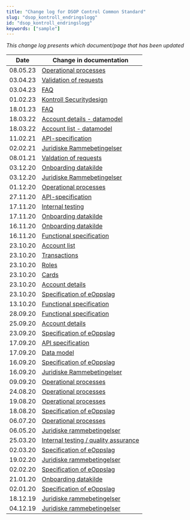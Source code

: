 ```yaml
---
title: "Change log for DSOP Control Common Standard"
slug: "dsop_kontroll_endringslogg"
id: "dsop_kontroll_endringslogg"
keywords: ["sample"]
---
```


*This change log presents which document/page that has been updated*

| Date     | Change in documentation                                                                                                                |
|----------|----------------------------------------------------------------------------------------------------------------------------------------|
| 08.05.23 | [Operational processes](https:/dokumentasjon.dsop.no/dsop_kontroll_operational_processes.html#change-log)            |
| 03.04.23 | [Validation of requests](https:/dokumentasjon.dsop.no/dsop_kontroll_validation.html#change-log-pilot-project-period) |
| 03.04.23 | [FAQ](https:/dokumentasjon.dsop.no/dsop_kontroll_faq.html#access-token-from-maskinporten)                            |
| 01.02.23 | [Kontroll Securitydesign](/dsop_kontroll_sikkerhetslosning)                         |
| 18.01.23 | [FAQ](https:/dokumentasjon.dsop.no/dsop_kontroll_faq.html#anonymisering-av-testdata)                                 |
| 18.03.22 | [Account details - datamodel](https:/dokumentasjon.dsop.no/dsop_kontroll_apiaccountdetails.html#change-log)          |
| 18.03.22 | [Account list - datamodel](https:/dokumentasjon.dsop.no/dsop_kontroll_apiaccountlist#change-log)                     |
| 11.02.21 | [API-specification](https:/dokumentasjon.dsop.no/dsop_kontroll_api_specification.html#change-log)                    |
| 02.02.21 | [Juridiske Rammebetingelser](https:/dokumentasjon.dsop.no/dsop_kontroll_juridisk.html#endringslogg)                  |
| 08.01.21 | [Valdation of requests](/dsop_kontroll_validation)                                  |
| 03.12.20 | [Onboarding datakilde](https:/dokumentasjon.dsop.no/dsop_kontroll_onboarding_datakilde.html#endringslogg)            |
| 03.12.20 | [Juridiske Rammebetingelser](https:/dokumentasjon.dsop.no/dsop_kontroll_juridisk.html#endringslogg)                  |
| 01.12.20 | [Operational processes](https:/dokumentasjon.dsop.no/dsop_kontroll_operational_processes.html#change-log)            |
| 27.11.20 | [API-specification](https:/dokumentasjon.dsop.no/dsop_kontroll_api_specification.html#change-log)                    |
| 17.11.20 | [Internal testing](https:/dokumentasjon.dsop.no/dsop_kontroll_test.html#change-log)                                  |
| 17.11.20 | [Onboarding datakilde](https:/dokumentasjon.dsop.no/dsop_kontroll_onboarding_datakilde.html#endringslogg)            |
| 16.11.20 | [Onboarding datakilde](https:/dokumentasjon.dsop.no/dsop_kontroll_onboarding_datakilde.html#endringslogg)            |
| 16.11.20 | [Functional specification](https:/dokumentasjon.dsop.no/dsop_kontroll_functionalspecification.html#change-log)       |
| 23.10.20 | [Account list](/dsop_kontroll_apiaccountlist)                                       |
| 23.10.20 | [Transactions](/dsop_kontroll_apitransactions)                                      |
| 23.10.20 | [Roles](/dsop_kontroll_apiroles)                                                    |
| 23.10.20 | [Cards](/dsop_kontroll_apicards)                                                    |
| 23.10.20 | [Account details](https:/dokumentasjon.dsop.no/dsop_kontroll_apiaccountdetails)                                      |
| 23.10.20 | [Specification of eOppslag](https:/dokumentasjon.dsop.no/dsop_kontroll_specification_of_eoppslag.html#change-log)    |
| 13.10.20 | [Functional specification](https:/dokumentasjon.dsop.no/dsop_kontroll_functionalspecification.html#change-log)       |
| 28.09.20 | [Functional specification](https:/dokumentasjon.dsop.no/dsop_kontroll_functionalspecification.html#change-log)       |
| 25.09.20 | [Account details](https:/dokumentasjon.dsop.no/dsop_kontroll_apiaccountdetails)                                      |
| 23.09.20 | [Specification of eOppslag](https:/dokumentasjon.dsop.no/dsop_kontroll_specification_of_eoppslag.html#change-log)    |
| 17.09.20 | [API specification](https:/dokumentasjon.dsop.no/dsop_kontroll_api_specification.html#change-log)                    |
| 17.09.20 | [Data model](https:/dokumentasjon.dsop.no/dsop_kontroll_datamodel.html#change-log)                                   |
| 16.09.20 | [Specification of eOppslag](https:/dokumentasjon.dsop.no/dsop_kontroll_specification_of_eoppslag.html#change-log)    |
| 16.09.20 | [Juridiske Rammebetingelser](https:/dokumentasjon.dsop.no/dsop_kontroll_juridisk.html#endringslogg)                  |
| 09.09.20 | [Operational processes](https:/dokumentasjon.dsop.no/dsop_kontroll_operational_processes.html#change-log)            |
| 24.08.20 | [Operational processes](https:/dokumentasjon.dsop.no/dsop_kontroll_operational_processes.html#change-log)            |
| 19.08.20 | [Operational processes](https:/dokumentasjon.dsop.no/dsop_kontroll_operational_processes.html#change-log)            |
| 18.08.20 | [Specification of eOppslag](https:/dokumentasjon.dsop.no/dsop_kontroll_specification_of_eoppslag.html#change-log)    |
| 06.07.20 | [Operational processes](/dsop_kontroll_operational_processes)                       |
| 06.05.20 | [Juridiske rammebetingelser](https:/dokumentasjon.dsop.no/dsop_kontroll_juridisk.html#endringslogg)                  |
| 25.03.20 | [Internal testing / quality assurance](/dsop_kontroll_test)                         |
| 02.03.20 | [Specification of eOppslag](https:/dokumentasjon.dsop.no/dsop_kontroll_specification_of_eoppslag.html#change-log)    |
| 19.02.20 | [Juridiske rammebetingelser](https:/dokumentasjon.dsop.no/dsop_kontroll_juridisk.html#endringslogg)                  |
| 02.02.20 | [Specification of eOppslag](https:/dokumentasjon.dsop.no/dsop_kontroll_specification_of_eoppslag.html#change-log)    |
| 21.01.20 | [Onboarding datakilde](https:/dokumentasjon.dsop.no/dsop_kontroll_onboarding_datakilde.html#endringslogg)            |
| 02.01.20 | [Specification of eOppslag](https:/dokumentasjon.dsop.no/dsop_kontroll_specification_of_eoppslag.html#change-log)    |
| 18.12.19 | [Juridiske rammebetingelser](https:/dokumentasjon.dsop.no/dsop_kontroll_juridisk.html#endringslogg)                  |
| 04.12.19 | [Juridiske rammebetingelser](https:/dokumentasjon.dsop.no/dsop_kontroll_juridisk.html#endringslogg)                  |

